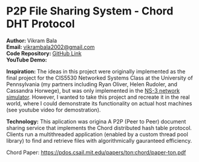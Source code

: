 # P2P File Sharing System - Chord DHT Protocol

<b> Author:  </b> Vikram Bala <br>
<b>Email: </b> vikrambala2002@gmail.com <br>
<b>Code Repository: </b> [GitHub Link](https://github.com/vbala29/Chord-P2P-File-Sharing) <br>
<b> YouTube Demo: </b> <br>

<b> Inspiration: </b> The ideas in this project were originally implemented as the final project for the CIS5530 Networked Systems Class at the University of Pennsylvania (my partners including Ryan Oliver, Helen Rudoler, and Cassandra Horwege), but was only implemented in the [NS-3 network simulator](https://www.nsnam.org). However, I wanted to take this project and recreate it in the real world, where I could demonstrate its functionality on actual host machines (see youtube video for demostration).

<b>Technology:</b> This aplication was origina
A P2P (Peer to Peer) document sharing service that implements the Chord distributed hash table protocol. Clients run a multithreaded application (enabled by a custom thread pool library) to find and retrieve files with algorithmically gauranteed efficiency.

Chord Paper: https://pdos.csail.mit.edu/papers/ton:chord/paper-ton.pdf
